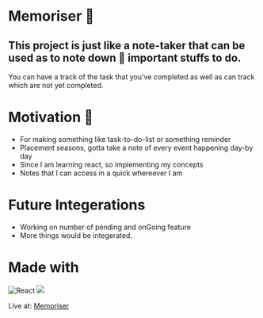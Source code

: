 # Memoriser 📓

## This project is just like a note-taker that can be used as to note down 📝 important stuffs to do.

You can have a track of the task that you've completed as well as can track which are not yet completed.

# Motivation 💪
- For making something like task-to-do-list or something reminder
- Placement seasons, gotta take a note of every event happening day-by day
- Since I am learning react, so implementing my concepts
- Notes that I can access in a quick whereever I am

# Future Integerations
- Working on number of pending and onGoing feature
- More things would be integerated.
  
# Made with
![React](https://img.shields.io/badge/React-20232A?style=for-the-badge&logo=react&logoColor=61DAFB)  ![](	https://img.shields.io/badge/Tailwind_CSS-38B2AC?style=for-the-badge&logo=tailwind-css&logoColor=white)  

Live at: [Memoriser](https://memosriser.netlify.app/)

